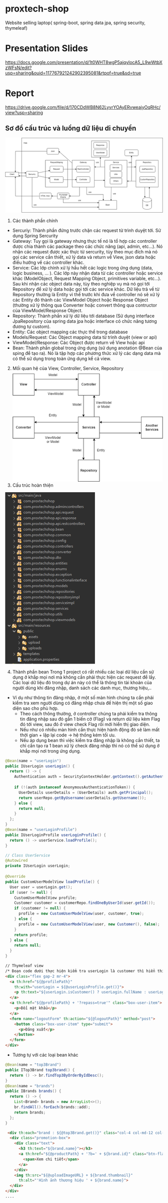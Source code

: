 # proxtech-shop
Website selling laptop( spring-boot, spring data jpa, spring security, thymeleaf)
# Presentation Slides
https://docs.google.com/presentation/d/1t0WHT8wgP5ajqylocA5_L9wWtbXzWFsN/edit?usp=sharing&ouid=117767921242902395081&rtpof=true&sd=true
# Report
https://drive.google.com/file/d/170CDdWB8N62LyvrYOAyERvweajyOqRHc/view?usp=sharing
## Sơ đồ cấu trúc và luồng dữ liệu di chuyển
![clipboard.png](images/a8B3Uy-X5-clipboard.png)
1. Các thành phần chính
* Sercuriy: Thành phần đứng trước chặn các request từ trình duyệt tới. Sử dụng Spring Sercurity
* Gateway: Tuy gọi là gateway nhưng thực tế nó là tổ hợp các controller được chia thành các package theo các chức năng (api, admin, etc...). Nó nhận các request được xác thực từ sercurity, tùy theo mục đích mà nó gọi các service cần thiết, xử lý data và return về View, json data hoặc điều hướng về các controller khác.
* Service: Các lớp chính xử lý hầu hết các logic trong ứng dụng (data, logic business, ... ). Các lớp này nhận data từ các controller hoặc service khác (ModelObject, Request Mapping Object, primitives variable, etc...). Sau khi nhận các object data này, tùy theo nghiệp vụ mà nó gọi tới Repository để xử lý data hoặc gọi tới các service khác. Dữ liệu trả về từ Repository thường là Entity vì thế trước khi đưa về controller nó sẽ xử lý các Entity đó thành các ViewModel Object hoặc Response Object (thường xử lý thông qua Converter hoặc convert thông qua contructor của ViewModel/Response Object.
* Repository: Thành phần xử lý dữ liệu tới database (Sử dụng interface JpaRepository của spring data jpa hoặc interface có chức năng tương đương tự custom).
* Entity: Các object mapping các thực thể trong database
* Models/Request: Các Object mapping data từ trình duyệt (view or api)
* ViewModel/Response: Các Object được return về View hoặc api
* Bean: Thành phần global trong ứng dụng (sử dụng anotation @Bean của sping để tạo ra). Nó là tập hợp các phương thức xử lý các dạng data mà có thể sử dụng trong toàn ứng dụng kể cả view.
2. Mối quan hệ của View, Controller, Service, Repository
![clipboard.png](images/J3y7-LUX6-clipboard.png)
3. Cấu trúc hoàn thiện

![clipboard.png](images/thp70f77E-clipboard.png)

4. Thành phần bean
Trong 1 project có rất nhiều các loại dữ liệu cần sử dụng ở khắp mọi nơi mà không cần phải thực hiện các request để lấy. Các loại dữ liệu đó trong dự án này có thể là thông tin tài khoản của người dùng khi đăng nhập, danh sách các danh mục, thương hiệu,.. 
* Ví dụ như thông tin đăng nhập, ở một số màn hình chúng ta cần phải kiểm tra xem người dùng có đăng nhập chưa để hiện thị một số giao diện sao cho phù hợp.
  * Theo cách thông thường, ở controller chúng ta phải kiểm tra thông tin đăng nhập sau đó gắn 1 biến cờ (Flag) và return dữ liệu kèm Flag đó tới view, sau đó ở view check Flag rồi mới hiển thị giao diện.
  * Nếu như có nhiều màn hình cần thực hiện hành động đó sẽ làm mất thời gian + lặp lại code -> hệ thống kém tối ưu.
  * Nếu áp dụng bean thì việc kiểm tra đăng nhập là không cần thiết, ta chỉ cần tạo ra 1 bean xử lý check đăng nhập thì nó có thể sử dụng ở khắp mọi nơi trong ứng dụng.
```java
@Bean(name = "userLogin")
public IUserLogin userLogin() {
  return () -> {
    Authentication auth = SecurityContextHolder.getContext().getAuthentication();

    if (!(auth instanceof AnonymousAuthenticationToken)) {
      UserDetails userDetails = (UserDetails) auth.getPrincipal();
      return userRepo.getByUsername(userDetails.getUsername());
    } else {
      return null;
    }
  };
}
@Bean(name = "userLoginProfile")
public IUserLoginProfile userLoginProfile() {
  return () -> userService.loadProfile();
}
```
```java
// Class UserService
@Autowired
private IUserLogin userLogin;

@Override
public CustomUserModelView loadProfile() {
  User user = userLogin.get();
  if (user != null) {
    CustomUserModelView profile;
    Customer customer = customerRepo.findOneByUserId(user.getId());
    if (customer != null) {
      profile = new CustomUserModelView(user, customer, true);
    } else {
      profile = new CustomUserModelView(user, new Customer(), false);
    }
    return profile;
  } else {
    return null;
  }
}
```
```html
// Thymeleaf view
/* Đoạn code dưới thực hiện kiểm tra userLogin là customer thì hiển thị tên, không phải thì hiển thị user name */
<div class="flex gap-2 mr-4">
  <a th:href="${@profilePath}"
    th:with="userLogin = ${@userLoginProfile.get()}">
    <p th:text="${userLogin.isCustomer() ? userLogin.fullName : userLogin.username}"></p>
  </a> 
  <a th:href="${@profilePath} + '?repass=true'" class="box-user-item">
    <p>Đổi mật khẩu</p>
  </a>
  <form name="logoutForm" th:action="${@logoutPath}" method="post">
    <button class="box-user-item" type="submit">
      <p>Đăng xuất</p>
    </button>
  </form>
</div>
```
* Tương tự với các loại bean khác
```java
@Bean(name = "top3Brand")
public ITop3Brand top3brand() {
  return () -> br.findTop3ByOrderByIdDesc();
}
@Bean(name = "brands")
public IBrands brands() {
  return () -> {
    List<Brand> brands = new ArrayList<>();
    br.findAll().forEach(brands::add);
    return brands;
  };
}
```
```html
 <div th:each="brand : ${@top3Brand.get()}" class="col-4 col-md-12 col-sm-12">
  <div class="promotion-box">
    <div class="text">
      <h3 th:text="${brand.name}"></h3>
      <a th:href="${@productPath} + '?b=' + ${brand.id}" class="btn-flat btn-hover">
        <span>Xem chi tiết</span>
      </a>
    </div>
    <img th:src="${@uploadImageURL} + ${brand.thumbnail}"
      th:alt="'Hình ảnh thương hiệu ' + ${brand.name}">
  </div>
</div>
....
```
